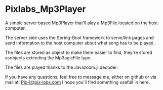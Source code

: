 # Pixlabs_Mp3Player
A simple server based Mp3Player that'll play a Mp3File located on the host computer.

The server side uses the Spring-Boot framework to serve/link pages and send information to the host computer about what
song has to be played.

The files are stored as object to make them easier to find, they're stored asobjects extending the Mp3agicFile type.

The files are played thanks to the Javazoom.jl.decoder. 

If you have any questions, feel free to message me, either on github or via mail at: Pix-I@pix-labs.com
I hope you'll find something usefull in here.
